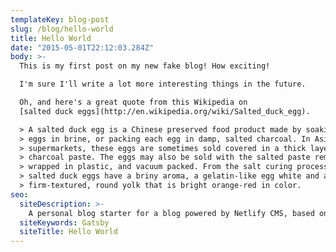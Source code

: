```yaml
---
templateKey: blog-post
slug: /blog/hello-world
title: Hello World
date: "2015-05-01T22:12:03.284Z"
body: >-
  This is my first post on my new fake blog! How exciting!

  I'm sure I'll write a lot more interesting things in the future.

  Oh, and here's a great quote from this Wikipedia on
  [salted duck eggs](http://en.wikipedia.org/wiki/Salted_duck_egg).

  > A salted duck egg is a Chinese preserved food product made by soaking duck
  > eggs in brine, or packing each egg in damp, salted charcoal. In Asian
  > supermarkets, these eggs are sometimes sold covered in a thick layer of salted
  > charcoal paste. The eggs may also be sold with the salted paste removed,
  > wrapped in plastic, and vacuum packed. From the salt curing process, the
  > salted duck eggs have a briny aroma, a gelatin-like egg white and a
  > firm-textured, round yolk that is bright orange-red in color.
seo:
  siteDescription: >-
    A personal blog starter for a blog powered by Netlify CMS, based on the default blog starter
  siteKeywords: Gatsby
  siteTitle: Hello World
---
```

